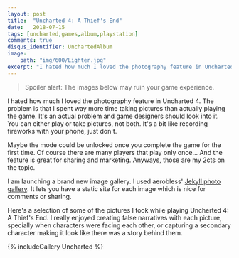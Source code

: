 ```yaml
---
layout: post
title:  "Uncharted 4: A Thief's End"
date:   2018-07-15
tags: [uncharted,games,album,playstation]
comments: true
disqus_identifier: UnchartedAlbum
image:
    path: "img/600/Lighter.jpg"
excerpt: "I hated how much I loved the photography feature in Uncharted 4. The problem is that I spent way more time taking pictures than actually playing the game. It's an actual problem and game designers should look into it. You can either play or take pictures, not both. It's a bit like recording fireworks with your phone, just don't."
---
```


> Spoiler alert: The images below may ruin your game experience.

I hated how much I loved the photography feature in Uncharted 4. The problem is that I spent way more time taking pictures than actually playing the game. It's an actual problem and game designers should look into it. You can either play or take pictures, not both. It's a bit like recording fireworks with your phone, just don't.

Maybe the mode could be unlocked once you complete the game for the first time. Of course there are many players that play only once... And the feature is great for sharing and marketing. Anyways, those are my 2cts on the topic.

I am launching a brand new image gallery. I used aerobless' [Jekyll photo gallery](https://github.com/aerobless/jekyll-photo-gallery). It lets you have a static site for each image which is nice for comments or sharing. 

Here's a selection of some of the pictures I took while playing Uncherted 4: A Thief's End. I really enjoyed creating false narratives with each picture, specially when characters were facing each other, or capturing a secondary character making it look like there was a story behind them.

{% includeGallery Uncharted %}